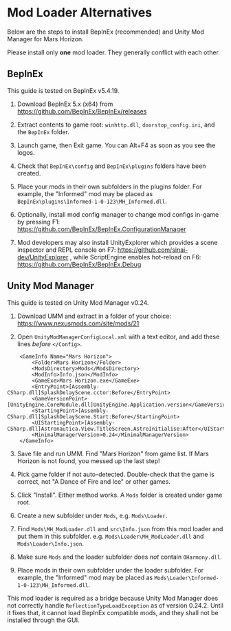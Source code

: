# Mod Loader Alternatives #

Below are the steps to install BepInEx (recommended) and Unity Mod Manager for Mars Horizon.

Please install only **one** mod loader.  They generally conflict with each other.


## BepInEx ##

This guide is tested on BepInEx v5.4.19.

1. Download BepInEx 5.x (x64) from https://github.com/BepInEx/BepInEx/releases

2. Extract contents to game root:  `winhttp.dll`, `doorstop_config.ini`, and the `BepInEx` folder.

3. Launch game, then Exit game.  You can Alt+F4 as soon as you see the logos.

4. Check that `BepInEx\config` and `BepInEx\plugins` folders have been created.

5. Place your mods in their own subfolders in the plugins folder.
For example, the "Informed" mod may be placed as `BepInEx\plugins\Informed-1-0-123\MH_Informed.dll`.

6. Optionally, install mod config manager to change mod configs in-game by pressing F1:
https://github.com/BepInEx/BepInEx.ConfigurationManager

7. Mod developers may also install UnityExplorer which provides a scene inspector and REPL console on F7:
https://github.com/sinai-dev/UnityExplorer
, while ScriptEngine enables hot-reload on F6: https://github.com/BepInEx/BepInEx.Debug


## Unity Mod Manager ##

This guide is tested on Unity Mod Manager v0.24.

1. Download UMM and extract in a folder of your choice: https://www.nexusmods.com/site/mods/21

2. Open `UnityModManagerConfigLocal.xml` with a text editor, and add these lines *before* `</Config>`.

```
	<GameInfo Name="Mars Horizon">
		<Folder>Mars Horizon</Folder>
		<ModsDirectory>Mods</ModsDirectory>
		<ModInfo>Info.json</ModInfo>
		<GameExe>Mars Horizon.exe</GameExe>
		<EntryPoint>[Assembly-CSharp.dll]SplashDelayScene.cctor:Before</EntryPoint>
		<GameVersionPoint>[UnityEngine.CoreModule.dll]UnityEngine.Application.version</GameVersionPoint>
		<StartingPoint>[Assembly-CSharp.dll]SplashDelayScene.Start:Before</StartingPoint>
		<UIStartingPoint>[Assembly-CSharp.dll]Astronautica.View.TitleScreen.AstroInitialise:After</UIStartingPoint>
		<MinimalManagerVersion>0.24</MinimalManagerVersion>
	</GameInfo>
```

3. Save file and run UMM.  Find "Mars Horizon" from game list.  If Mars Horizon is not found, you messed up the last step!

4. Pick game folder if not auto-detected.  Double-check that the game is correct, not "A Dance of Fire and Ice" or other games.

5. Click "Install".  Either method works.  A `Mods` folder is created under game root.

6. Create a new subfolder under `Mods`, e.g. `Mods\Loader`.

7. Find `Mods\MH_ModLoader.dll` and `src\Info.json` from this mod loader and put them in this subfolder.
e.g. `Mods\Loader\MH_ModLoader.dll` and `Mods\Loader\Info.json`.

8. Make sure `Mods` and the loader subfolder does *not* contain `0Harmony.dll`.

9. Place mods in their own subfolder under the loader subfolder.
For example, the "Informed" mod may be placed as `Mods\Loader\Informed-1-0-123\MH_Informed.dll`.

This mod loader is required as a bridge because Unity Mod Manager does not correctly handle
`ReflectionTypeLoadException` as of version 0.24.2.  Until it fixes that, it cannot load
BepInEx compatible mods, and they shall not be installed through the GUI.